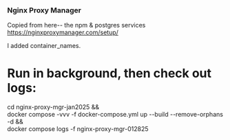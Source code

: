 ### Nginx Proxy Manager

Copied from here-- the npm & postgres services
https://nginxproxymanager.com/setup/

I added container_names.

# Run in background, then check out logs:

cd nginx-proxy-mgr-jan2025 && \
docker compose -vvv -f docker-compose.yml up --build --remove-orphans -d && \
docker compose logs -f nginx-proxy-mgr-012825
